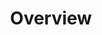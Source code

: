 ---
layout: layout.pug
title: Overview
navigationTitle: Overview
menuWeight: 1
enterprise: true
pdfConcat: true
---